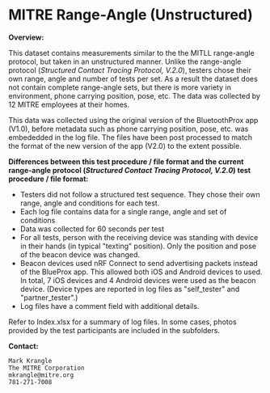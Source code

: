 # MITRE Range-Angle (Unstructured)

**Overview:**

This dataset contains measurements similar to the the MITLL range-angle protocol, but taken in an unstructured manner.  Unlike the range-angle protocol (_Structured Contact Tracing Protocol, V.2.0_), testers chose their own range, angle and number of tests per set.  As a result the dataset does not contain complete range-angle sets, but there is more variety in environment, phone carrying position, pose, etc.  The data was collected by 12 MITRE employees at their homes.

This data was collected using the original version of the BluetoothProx app (V1.0), before metadata such as phone carrying position, pose, etc. was embededded in the log file.  The files have been post processed to match the format of the new version of the app (V2.0) to the extent possible.

**Differences between this test procedure / file format and the current range-angle protocol (_Structured Contact Tracing Protocol, V.2.0_) test procedure / file format:**

- Testers did not follow a structured test sequence.  They chose their own range, angle and conditions for each test.
- Each log file contains data for a single range, angle and set of conditions
- Data was collected for 60 seconds per test
- For all tests, person with the receiving device was standing with device in their hands (in typical "texting" position).  Only the position and pose of the beacon device was changed.
- Beacon devices used nRF Connect to send advertising packets instead of the BlueProx app.  This allowed both iOS and Android devices to used.  In total, 7 iOS devices and 4 Android devices were used as the beacon device.  (Device types are reported in log files as "self_tester" and "partner_tester".)
- Log files have a comment field with additional details.

Refer to Index.xlsx for a summary of log files.  In some cases, photos provided by the test participants are included in the subfolders.

**Contact:**

	Mark Krangle
	The MITRE Corporation
	mkrangle@mitre.org
	781-271-7008
